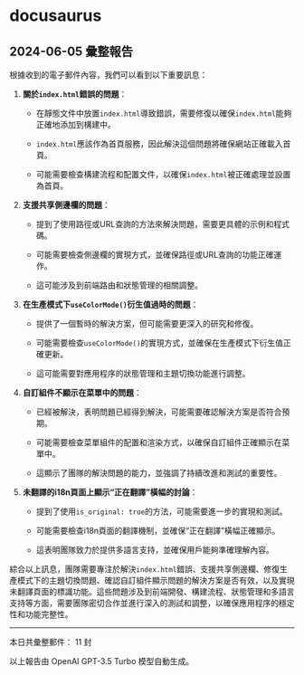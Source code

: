# docusaurus

## 2024-06-05 彙整報告

根據收到的電子郵件內容，我們可以看到以下重要訊息：



1. **關於`index.html`錯誤的問題**：

   - 在靜態文件中放置`index.html`導致錯誤，需要修復以確保`index.html`能夠正確地添加到構建中。

   - `index.html`應該作為首頁服務，因此解決這個問題將確保網站正確載入首頁。

   - 可能需要檢查構建流程和配置文件，以確保`index.html`被正確處理並設置為首頁。



2. **支援共享側邊欄的問題**：

   - 提到了使用路徑或URL查詢的方法來解決問題，需要更具體的示例和程式碼。

   - 可能需要檢查側邊欄的實現方式，並確保路徑或URL查詢的功能正確運作。

   - 這可能涉及到前端路由和狀態管理的相關調整。



3. **在生產模式下`useColorMode()`衍生值過時的問題**：

   - 提供了一個暫時的解決方案，但可能需要更深入的研究和修復。

   - 可能需要檢查`useColorMode()`的實現方式，並確保在生產模式下衍生值正確更新。

   - 這可能需要對應用程序的狀態管理和主題切換功能進行調整。



4. **自訂組件不顯示在菜單中的問題**：

   - 已經被解決，表明問題已經得到解決，可能需要確認解決方案是否符合預期。

   - 可能需要檢查菜單組件的配置和渲染方式，以確保自訂組件正確顯示在菜單中。

   - 這顯示了團隊的解決問題的能力，並強調了持續改進和測試的重要性。



5. **未翻譯的i18n頁面上顯示“正在翻譯”橫幅的討論**：

   - 提到了使用`is_original: true`的方法，可能需要進一步的實現和測試。

   - 可能需要檢查i18n頁面的翻譯機制，並確保“正在翻譯”橫幅正確顯示。

   - 這表明團隊致力於提供多語言支持，並確保用戶能夠準確理解內容。



綜合以上訊息，團隊需要專注於解決`index.html`錯誤、支援共享側邊欄、修復生產模式下的主題切換問題、確認自訂組件顯示問題的解決方案是否有效，以及實現未翻譯頁面的標識功能。這些問題涉及到前端開發、構建流程、狀態管理和多語言支持等方面，需要團隊密切合作並進行深入的測試和調整，以確保應用程序的穩定性和功能完整性。



---



本日共彙整郵件： 11 封



以上報告由 OpenAI GPT-3.5 Turbo 模型自動生成。